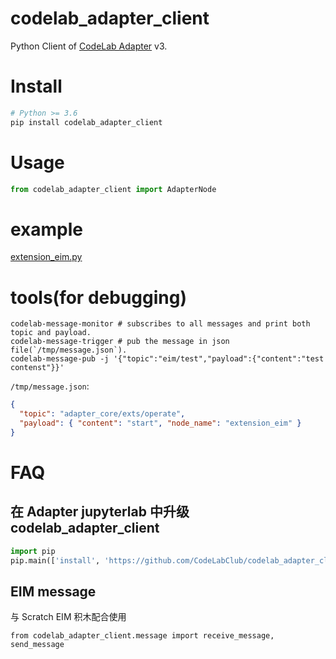 # codelab_adapter_client
Python Client of [CodeLab Adapter](https://adapter.codelab.club/) v3.

# Install
```bash
# Python >= 3.6
pip install codelab_adapter_client 
```

# Usage
```python
from codelab_adapter_client import AdapterNode
```

# example
[extension_eim.py](https://github.com/wwj718/codelab_adapter_client/blob/master/examples/extension_eim.py)

# tools(for debugging)
```
codelab-message-monitor # subscribes to all messages and print both topic and payload.
codelab-message-trigger # pub the message in json file(`/tmp/message.json`).
codelab-message-pub -j '{"topic":"eim/test","payload":{"content":"test contenst"}}'
```

`/tmp/message.json`:

```json
{
  "topic": "adapter_core/exts/operate",
  "payload": { "content": "start", "node_name": "extension_eim" }
}
```

# FAQ
## 在 Adapter jupyterlab 中升级 codelab_adapter_client
```py
import pip
pip.main(['install', 'https://github.com/CodeLabClub/codelab_adapter_client_python/archive/master.zip'])
```

## EIM message
与 Scratch EIM 积木配合使用

```
from codelab_adapter_client.message import receive_message, send_message
```